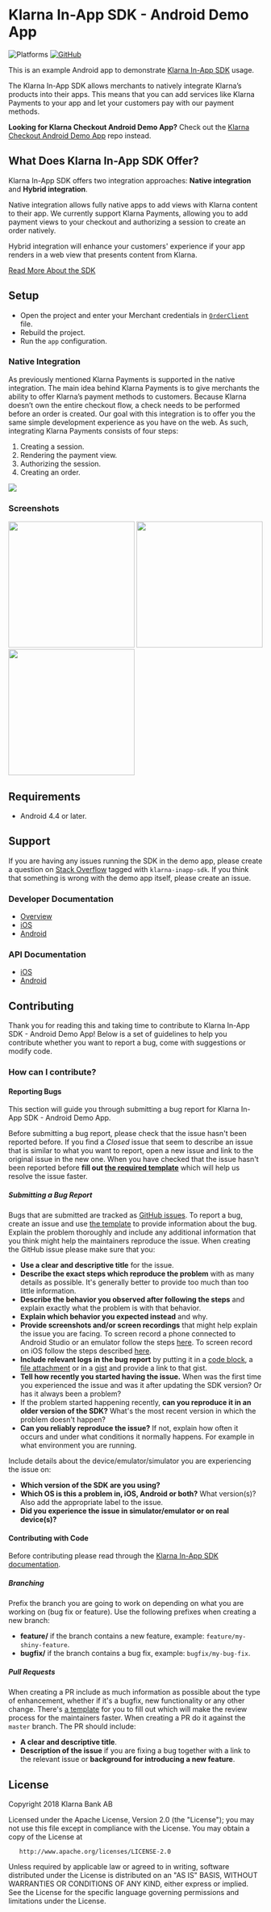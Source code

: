 # Klarna In-App SDK - Android Demo App
![Platforms](https://img.shields.io/badge/platform-android-lightgrey)
[![GitHub](https://img.shields.io/github/license/klarna/klarna-mobile-sdk)](https://github.com/klarna/kp-android-example-app/blob/master/LICENSE)

This is an example Android app to demonstrate [Klarna In-App SDK](https://github.com/klarna/klarna-mobile-sdk) usage.

The Klarna In-App SDK allows merchants to natively integrate Klarna’s products into their apps. This means that you can add services like Klarna Payments to your app and let your customers pay with our payment methods.

**Looking for Klarna Checkout Android Demo App?** Check out the [Klarna Checkout Android Demo App](https://github.com/klarna/kco-android-example-app) repo instead.

## What Does Klarna In-App SDK Offer?
Klarna In-App SDK offers two integration approaches: **Native integration** and **Hybrid integration**.

Native integration allows fully native apps to add views with Klarna content to their app. We currently support Klarna Payments, allowing you to add payment views to your checkout and authorizing a session to create an order natively.

Hybrid integration will enhance your customers' experience if your app renders in a web view that presents content from Klarna.

[Read More About the SDK](https://developers.klarna.com/documentation/in-app)

## Setup

* Open the project and enter your Merchant credentials in [`OrderClient`](app/src/main/java/com/klarna/sample/payments/api/OrderClient.kt) file.
* Rebuild the project.
* Run the `app` configuration.

### Native Integration
As previously mentioned Klarna Payments is supported in the native integration. The main idea behind Klarna Payments is to give merchants the ability to offer Klarna’s payment methods to customers. Because Klarna doesn’t own the entire checkout flow, a check needs to be performed before an order is created. Our goal with this integration is to offer you the same simple development experience as you have on the web. As such, integrating Klarna Payments consists of four steps:

1. Creating a session.
2. Rendering the payment view.
3. Authorizing the session.
4. Creating an order.

![](https://developers.klarna.com/static/in-app/kp-diagram.png)

### Screenshots

<img src="Screenshots/Screenshot1.png" width="250"/> <img src="Screenshots/Screenshot2.png" width="250"/> <img src="Screenshots/Screenshot3.png" width="250"/>

## Requirements
* Android 4.4 or later.

## Support
If you are having any issues running the SDK in the demo app, please create a question on [Stack Overflow](https://stackoverflow.com/questions/tagged/klarna-inapp-sdk) tagged with `klarna-inapp-sdk`. If you think that something is wrong with the demo app itself, please create an issue.

### Developer Documentation

* [Overview](https://developers.klarna.com/documentation/in-app/)
* [iOS](https://developers.klarna.com/documentation/in-app/ios/)
* [Android](https://developers.klarna.com/documentation/in-app/android/)

### API Documentation
*  [iOS](https://htmlpreview.github.io/?https://github.com/klarna/klarna-mobile-sdk/blob/master/docs/ios/index.html)
*  [Android](https://htmlpreview.github.io/?https://github.com/klarna/klarna-mobile-sdk/blob/master/docs/android/klarna-mobile-sdk/index.html)

## Contributing
Thank you for reading this and taking time to contribute to Klarna In-App SDK - Android Demo App! Below is a set of guidelines to help you contribute whether you want to report a bug, come with suggestions or modify code.

### How can I contribute?
#### Reporting Bugs
This section will guide you through submitting a bug report for Klarna In-App SDK - Android Demo App.

Before submitting a bug report, please check that the issue hasn't been reported before. If you find a *Closed* issue that seem to describe an issue that is similar to what you want to report, open a new issue and link to the original issue in the new one. When you have checked that the issue hasn't been reported before **fill out [the required template](https://github.com/klarna/kp-android-example-app/blob/ca76e619a15c7646bfb39f4cf587594146eeebfb/.github/ISSUE_TEMPLATE/bug_report.md)** which will help us resolve the issue faster. 

##### Submitting a Bug Report
Bugs that are submitted are tracked as [GitHub issues](https://guides.github.com/features/issues/). To report a bug, create an issue and use [the template](https://github.com/klarna/kp-android-example-app/blob/ca76e619a15c7646bfb39f4cf587594146eeebfb/.github/ISSUE_TEMPLATE/bug_report.md) to provide information about the bug. Explain the problem thoroughly and include any additional information that you think might help the maintainers reproduce the issue. When creating the GitHub issue please make sure that you:

* **Use a clear and descriptive title** for the issue.
* **Describe the exact steps which reproduce the problem** with as many details as possible. It's generally better to provide too much than too little information.
* **Describe the behavior you observed after following the steps** and explain exactly what the problem is with that behavior.
* **Explain which behavior you expected instead** and why.
* **Provide screenshots and/or screen recordings** that might help explain the issue you are facing. To screen record a phone connected to Android Studio or an emulator follow the steps [here](https://developer.android.com/studio/debug/am-video). To screen record on iOS follow the steps described [here](https://support.apple.com/en-us/HT207935).
* **Include relevant logs in the bug report** by putting it in a [code block](https://help.github.com/en/github/writing-on-github/getting-started-with-writing-and-formatting-on-github#multiple-lines), a [file attachment](https://help.github.com/en/github/managing-your-work-on-github/file-attachments-on-issues-and-pull-requests) or in a [gist](https://help.github.com/en/github/writing-on-github/creating-gists) and provide a link to that gist.
* **Tell how recently you started having the issue.** When was the first time you experienced the issue and was it after updating the SDK version? Or has it always been a problem?
* If the problem started happening recently, **can you reproduce it in an older version of the SDK?** What's the most recent version in which the problem doesn't happen?
* **Can you reliably reproduce the issue?** If not, explain how often it occurs and under what conditions it normally happens. For example in what environment you are running.

Include details about the device/emulator/simulator you are experiencing the issue on:

* **Which version of the SDK are you using?**
* **Which OS is this a problem in, iOS, Android or both?** What version(s)? Also add the appropriate label to the issue.
* **Did you experience the issue in simulator/emulator or on real device(s)?**

#### Contributing with Code
Before contributing please read through the [Klarna In-App SDK documentation](https://developers.klarna.com/documentation/in-app/).

##### Branching
Prefix the branch you are going to work on depending on what you are working on (bug fix or feature). Use the following prefixes when creating a new branch:

* **feature/** if the branch contains a new feature, example: `feature/my-shiny-feature`.
* **bugfix/**  if the branch contains a bug fix, example: `bugfix/my-bug-fix`.

##### Pull Requests
When creating a PR include as much information as possible about the type of enhancement, whether if it's a bugfix, new functionality or any other change. There's [a template](https://github.com/klarna/kp-android-example-app/blob/ca76e619a15c7646bfb39f4cf587594146eeebfb/.github/ISSUE_TEMPLATE/pull-request.md) for you to fill out which will make the review process for the maintainers faster. When creating a PR do it against the `master` branch. The PR should include:

* **A clear and descriptive title**.
* **Description of the issue** if you are fixing a bug together with a link to the relevant issue or **background for introducing a new feature**.

## License
Copyright 2018 Klarna Bank AB

Licensed under the Apache License, Version 2.0 (the "License"); you may not use this file except in compliance with the License. You may obtain a copy of the License at

       http://www.apache.org/licenses/LICENSE-2.0
Unless required by applicable law or agreed to in writing, software distributed under the License is distributed on an "AS IS" BASIS, WITHOUT WARRANTIES OR CONDITIONS OF ANY KIND, either express or implied. See the License for the specific language governing permissions and limitations under the License.